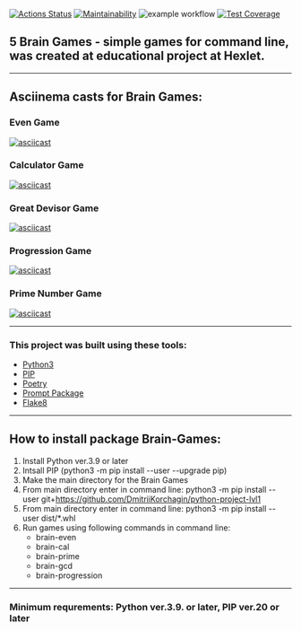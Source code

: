 [![Actions Status](https://github.com/DmitriiKorchagin/python-project-lvl1/workflows/hexlet-check/badge.svg)](https://github.com/DmitriiKorchagin/python-project-lvl1/actions)
[![Maintainability](https://api.codeclimate.com/v1/badges/53d8d9187df172021187/maintainability)](https://codeclimate.com/github/DmitriiKorchagin/python-project-lvl1/maintainability)
![example workflow](https://github.com/DmitriiKorchagin/python-project-lvl1/actions/workflows/hexlet-lint.yml/badge.svg?event=push)
[![Test Coverage](https://api.codeclimate.com/v1/badges/53d8d9187df172021187/test_coverage)](https://codeclimate.com/github/DmitriiKorchagin/python-project-lvl1/test_coverage)


## 5 Brain Games - simple games for command line, was created at educational project at Hexlet.
____




## Asciinema casts for Brain Games:
### Even Game

  [![asciicast](https://asciinema.org/a/2HC8Hk2Y3KKZyU1771ZnVf2p4.svg)](https://asciinema.org/a/2HC8Hk2Y3KKZyU1771ZnVf2p4)
### Calculator Game
[![asciicast](https://asciinema.org/a/YGWcDS7lBJ3yXVtR3AKXAlgrK.svg)](https://asciinema.org/a/YGWcDS7lBJ3yXVtR3AKXAlgrK)
### Great Devisor Game
[![asciicast](https://asciinema.org/a/NIjhyNs1eHfEfveoogawQWeRF.svg)](https://asciinema.org/a/NIjhyNs1eHfEfveoogawQWeRF)
### Progression Game
[![asciicast](https://asciinema.org/a/lJcFAb6kF0kFlho2A3JCHnu90.svg)](https://asciinema.org/a/lJcFAb6kF0kFlho2A3JCHnu90)
### Prime Number Game
[![asciicast](https://asciinema.org/a/XJ7Av7Xp3DW28fTHNtxbRIsjE.svg)](https://asciinema.org/a/XJ7Av7Xp3DW28fTHNtxbRIsjE)
___
### This project was built using these tools: 
- [Python3](https://www.python.org) 
- [PIP](https://pypi.org/project/pip/)  
- [Poetry](https://python-poetry.org/docs/) 
- [Prompt Package](https://prompt.readthedocs.io/en/latest/)
- [Flake8](https://flake8.pycqa.org/en/latest/)
___
## How to install package Brain-Games:

1. Install Python ver.3.9 or later
2. Intsall PIP (python3 -m pip install --user --upgrade pip)
3. Make the main directory for the Brain Games
4. From main directory enter in command line: python3 -m pip install --user git+https://github.com/DmitriiKorchagin/python-project-lvl1
5. From main directory enter in command line: python3 -m pip install --user dist/*.whl
6. Run games using following commands in command line:
   - brain-even
   - brain-cal
   - brain-prime
   - brain-gcd
   - brain-progression
___
### Minimum requrements: Python ver.3.9. or later, PIP ver.20 or later